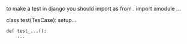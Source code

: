 to make a test in django you should import as
from . import xmodule ...

class test(TesCase):
    setup...

    def test_...():
        ...